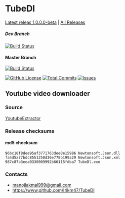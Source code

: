 # TubeDl
[Latest releas 1.0.0.0-beta](https://github.com/l4km47/TubeDl/releases/tag/0.1.0.0-beta) | 
[All Releases](https://github.com/l4km47/TubeDl/releases)

##### Dev Branch

[![Build Status](https://travis-ci.org/l4km47/TubeDl.svg?branch=dev)](https://travis-ci.org/l4km47/TubeDl)

#### Master Branch

[![Build Status](https://travis-ci.org/l4km47/TubeDl.svg?branch=master)](https://travis-ci.org/l4km47/TubeDl)


[![GitHub License](https://intense-chamber-55169.herokuapp.com/license/l4km47/TubeDl.svg)](https://raw.githubusercontent.com/l4km47/TubeDl/master/LICENSE)
[![Total Commits](https://intense-chamber-55169.herokuapp.com/commits/l4km47/TubeDl.svg)](https://github.com/l4km47/TubeDl/commits/master)
[![Issues](https://intense-chamber-55169.herokuapp.com/issues/l4km47/TubeDl.svg)](https://github.com/l4km47/TubeDl/issues)
## Youtube video downloader

### Source 

[YoutubeExtractor](https://github.com/flagbug/YoutubeExtractor)


### Release checksums 
#### md5 checksum
```
96bc18f8dee95af3771763dee0e15986 Newtonsoft.Json.dll
fa4d5a77bdc8551250d36e778b199a29 Newtonsoft.Json.xml
987c87b3eea0330009992b66115fdba7 TubeDl.exe

```

### Contacts
* manojlakmal999@gmail.com
* https://www.github.com/l4km47/TubeDl
